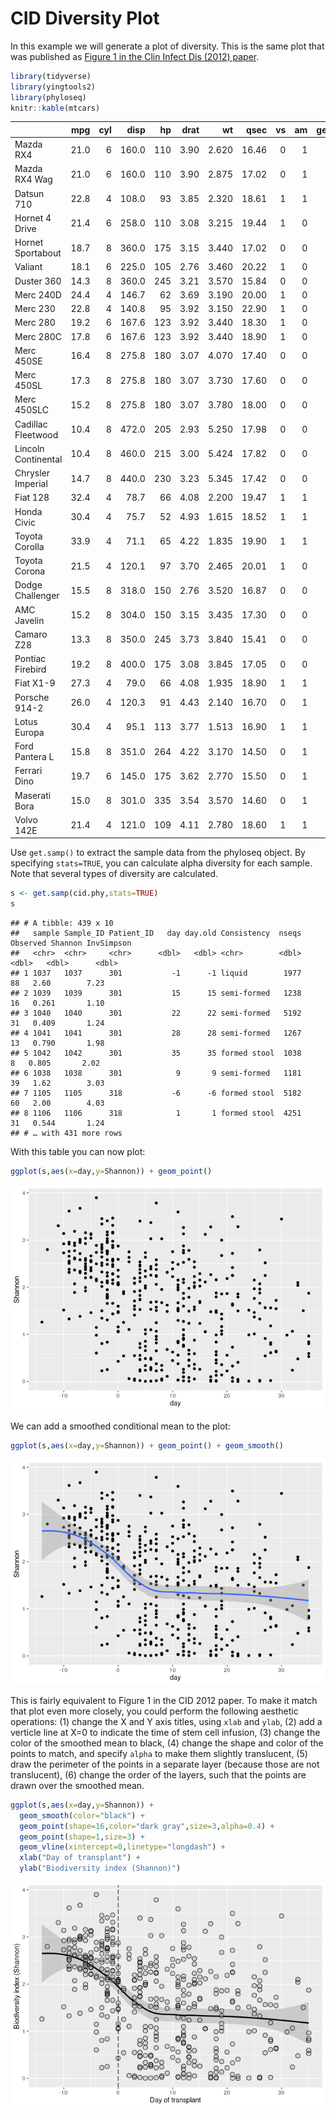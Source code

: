 CID Diversity Plot
================

In this example we will generate a plot of diversity. This is the same plot that was published as [Figure 1 in the Clin Infect Dis (2012) paper](https://www.ncbi.nlm.nih.gov/pmc/articles/PMC3657523/figure/CIS580F1/).

``` r
library(tidyverse)
library(yingtools2)
library(phyloseq)
knitr::kable(mtcars)
```

|                     |   mpg|  cyl|   disp|   hp|  drat|     wt|   qsec|   vs|   am|  gear|  carb|
|:--------------------|-----:|----:|------:|----:|-----:|------:|------:|----:|----:|-----:|-----:|
| Mazda RX4           |  21.0|    6|  160.0|  110|  3.90|  2.620|  16.46|    0|    1|     4|     4|
| Mazda RX4 Wag       |  21.0|    6|  160.0|  110|  3.90|  2.875|  17.02|    0|    1|     4|     4|
| Datsun 710          |  22.8|    4|  108.0|   93|  3.85|  2.320|  18.61|    1|    1|     4|     1|
| Hornet 4 Drive      |  21.4|    6|  258.0|  110|  3.08|  3.215|  19.44|    1|    0|     3|     1|
| Hornet Sportabout   |  18.7|    8|  360.0|  175|  3.15|  3.440|  17.02|    0|    0|     3|     2|
| Valiant             |  18.1|    6|  225.0|  105|  2.76|  3.460|  20.22|    1|    0|     3|     1|
| Duster 360          |  14.3|    8|  360.0|  245|  3.21|  3.570|  15.84|    0|    0|     3|     4|
| Merc 240D           |  24.4|    4|  146.7|   62|  3.69|  3.190|  20.00|    1|    0|     4|     2|
| Merc 230            |  22.8|    4|  140.8|   95|  3.92|  3.150|  22.90|    1|    0|     4|     2|
| Merc 280            |  19.2|    6|  167.6|  123|  3.92|  3.440|  18.30|    1|    0|     4|     4|
| Merc 280C           |  17.8|    6|  167.6|  123|  3.92|  3.440|  18.90|    1|    0|     4|     4|
| Merc 450SE          |  16.4|    8|  275.8|  180|  3.07|  4.070|  17.40|    0|    0|     3|     3|
| Merc 450SL          |  17.3|    8|  275.8|  180|  3.07|  3.730|  17.60|    0|    0|     3|     3|
| Merc 450SLC         |  15.2|    8|  275.8|  180|  3.07|  3.780|  18.00|    0|    0|     3|     3|
| Cadillac Fleetwood  |  10.4|    8|  472.0|  205|  2.93|  5.250|  17.98|    0|    0|     3|     4|
| Lincoln Continental |  10.4|    8|  460.0|  215|  3.00|  5.424|  17.82|    0|    0|     3|     4|
| Chrysler Imperial   |  14.7|    8|  440.0|  230|  3.23|  5.345|  17.42|    0|    0|     3|     4|
| Fiat 128            |  32.4|    4|   78.7|   66|  4.08|  2.200|  19.47|    1|    1|     4|     1|
| Honda Civic         |  30.4|    4|   75.7|   52|  4.93|  1.615|  18.52|    1|    1|     4|     2|
| Toyota Corolla      |  33.9|    4|   71.1|   65|  4.22|  1.835|  19.90|    1|    1|     4|     1|
| Toyota Corona       |  21.5|    4|  120.1|   97|  3.70|  2.465|  20.01|    1|    0|     3|     1|
| Dodge Challenger    |  15.5|    8|  318.0|  150|  2.76|  3.520|  16.87|    0|    0|     3|     2|
| AMC Javelin         |  15.2|    8|  304.0|  150|  3.15|  3.435|  17.30|    0|    0|     3|     2|
| Camaro Z28          |  13.3|    8|  350.0|  245|  3.73|  3.840|  15.41|    0|    0|     3|     4|
| Pontiac Firebird    |  19.2|    8|  400.0|  175|  3.08|  3.845|  17.05|    0|    0|     3|     2|
| Fiat X1-9           |  27.3|    4|   79.0|   66|  4.08|  1.935|  18.90|    1|    1|     4|     1|
| Porsche 914-2       |  26.0|    4|  120.3|   91|  4.43|  2.140|  16.70|    0|    1|     5|     2|
| Lotus Europa        |  30.4|    4|   95.1|  113|  3.77|  1.513|  16.90|    1|    1|     5|     2|
| Ford Pantera L      |  15.8|    8|  351.0|  264|  4.22|  3.170|  14.50|    0|    1|     5|     4|
| Ferrari Dino        |  19.7|    6|  145.0|  175|  3.62|  2.770|  15.50|    0|    1|     5|     6|
| Maserati Bora       |  15.0|    8|  301.0|  335|  3.54|  3.570|  14.60|    0|    1|     5|     8|
| Volvo 142E          |  21.4|    4|  121.0|  109|  4.11|  2.780|  18.60|    1|    1|     4|     2|

Use `get.samp()` to extract the sample data from the phyloseq object. By specifying `stats=TRUE`, you can calculate alpha diversity for each sample. Note that several types of diversity are calculated.

``` r
s <- get.samp(cid.phy,stats=TRUE)
s
```

    ## # A tibble: 439 x 10
    ##   sample Sample_ID Patient_ID   day day.old Consistency  nseqs Observed Shannon InvSimpson
    ##   <chr>  <chr>     <chr>      <dbl>   <dbl> <chr>        <dbl>    <dbl>   <dbl>      <dbl>
    ## 1 1037   1037      301           -1      -1 liquid        1977       88   2.60        7.23
    ## 2 1039   1039      301           15      15 semi-formed   1238       16   0.261       1.10
    ## 3 1040   1040      301           22      22 semi-formed   5192       31   0.409       1.24
    ## 4 1041   1041      301           28      28 semi-formed   1267       13   0.790       1.98
    ## 5 1042   1042      301           35      35 formed stool  1038        8   0.805       2.02
    ## 6 1038   1038      301            9       9 semi-formed   1181       39   1.62        3.03
    ## 7 1105   1105      318           -6      -6 formed stool  5182       60   2.00        4.03
    ## 8 1106   1106      318            1       1 formed stool  4251       31   0.544       1.24
    ## # … with 431 more rows

With this table you can now plot:

``` r
ggplot(s,aes(x=day,y=Shannon)) + geom_point()
```

![](cid.diversity_files/figure-markdown_github/unnamed-chunk-3-1.png)

We can add a smoothed conditional mean to the plot:

``` r
ggplot(s,aes(x=day,y=Shannon)) + geom_point() + geom_smooth()
```

![](cid.diversity_files/figure-markdown_github/unnamed-chunk-4-1.png)

This is fairly equivalent to Figure 1 in the CID 2012 paper. To make it match that plot even more closely, you could perform the following aesthetic operations: (1) change the X and Y axis titles, using `xlab` and `ylab`, (2) add a verticle line at X=0 to indicate the time of stem cell infusion, (3) change the color of the smoothed mean to black, (4) change the shape and color of the points to match, and specify `alpha` to make them slightly translucent, (5) draw the perimeter of the points in a separate layer (because those are not translucent), (6) change the order of the layers, such that the points are drawn over the smoothed mean.

``` r
ggplot(s,aes(x=day,y=Shannon)) + 
  geom_smooth(color="black") + 
  geom_point(shape=16,color="dark gray",size=3,alpha=0.4) +
  geom_point(shape=1,size=3) + 
  geom_vline(xintercept=0,linetype="longdash") +
  xlab("Day of transplant") +
  ylab("Biodiversity index (Shannon)")
```

![](cid.diversity_files/figure-markdown_github/unnamed-chunk-5-1.png)
